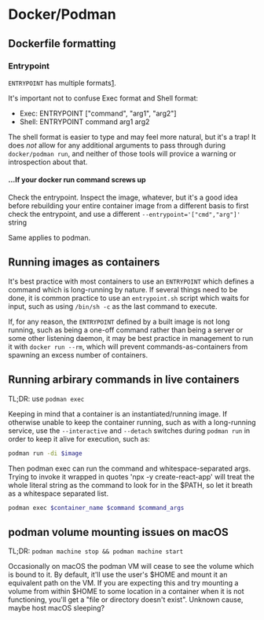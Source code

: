 ---
---

# Docker/Podman

## Dockerfile formatting

### Entrypoint

``ENTRYPOINT`` has multiple formats[1].

It's important not to confuse Exec format and Shell format:
- Exec: ENTRYPOINT ["command", "arg1", "arg2"]
- Shell: ENTRYPOINT command arg1 arg2

The shell format is easier to type and may feel more natural, but it's a trap!
It does *not* allow for any additional arguments to pass through during
``docker/podman run``, and neither of those tools will provice a warning or
introspection about that.

[1]: https://docs.docker.com/engine/reference/builder/#entrypoint

#### ...If your docker run command screws up

Check the entrypoint. Inspect the image, whatever, but it's a good idea before
rebuilding your entire container image from a different basis to first check
the entrypoint, and use a different `--entrypoint='["cmd","arg"]'` string

Same applies to podman.

## Running images as containers

It's best practice with most containers to use an ``ENTRYPOINT`` which defines
a command which is long-running by nature. If several things need to be done,
it is common practice to use an ``entrypoint.sh`` script which waits for input,
such as using ``/bin/sh -c`` as the last command to execute.

If, for any reason, the ``ENTRYPOINT`` defined by a built image is not long
running, such as being a one-off command rather than being a server or some
other listening daemon, it may be best practice in management to run it with
``docker run --rm``, which will prevent commands-as-containers from spawning an
excess number of containers.

## Running arbirary commands in live containers

TL;DR: use `podman exec`

Keeping in mind that a container is an instantiated/running image. If otherwise
unable to keep the container running, such as with a long-running service, use
the `--interactive` and `--detach` switches during `podman run` in order to
keep it alive for execution, such as:

```bash
podman run -di $image
```

Then podman exec can run the command and whitespace-separated args. Trying to
invoke it wrapped in quotes 'npx -y create-react-app' will treat the whole
literal string as the command to look for in the $PATH, so let it breath as a
whitespace separated list.

```bash
podman exec $container_name $command $command_args
```

## podman volume mounting issues on macOS

TL;DR: `podman machine stop && podman machine start`

Occasionally on macOS the podman VM  will cease to see the volume which is
bound to it. By default, it'll use the user's $HOME and mount it an equivalent
path on the VM. If you are expecting this and try mounting a volume from within
$HOME to some location in a container when it is not functioning, you'll get a
"file or directory doesn't exist". Unknown cause, maybe host macOS sleeping?
